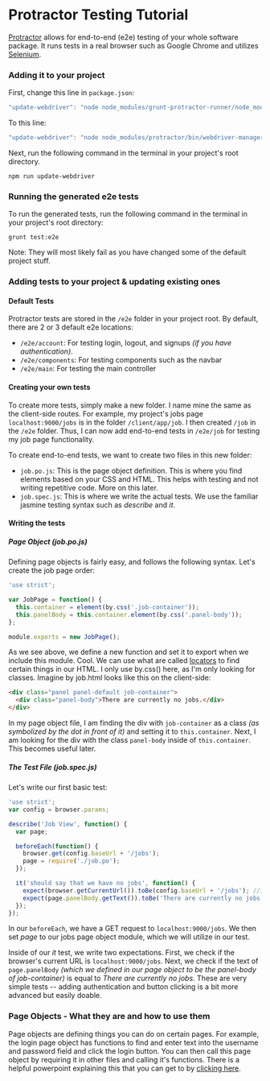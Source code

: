 # Protractor Testing Tutorial

[Protractor](http://www.protractortest.org/#/) allows for end-to-end (e2e) testing of your whole software package. It runs tests in a real browser such as Google Chrome and utilizes [Selenium](http://www.seleniumhq.org/).

### Adding it to your project

First, change this line in `package.json`:
```javascript
"update-webdriver": "node node_modules/grunt-protractor-runner/node_modules/protractor/bin/webdriver-manager update"
```

To this line:

```javascript
"update-webdriver": "node node_modules/protractor/bin/webdriver-manager update"
```

Next, run the following command in the terminal in your project's root directory.

`npm run update-webdriver`

### Running the generated e2e tests

To run the generated tests, run the following command in the terminal in your project's root directory:

`grunt test:e2e`

Note: They will most likely fail as you have changed some of the default project stuff.

### Adding tests to your project & updating existing ones
#### Default Tests
Protractor tests are stored in the `/e2e` folder in your project root. By default, there are 2 or 3 default e2e locations:
- `/e2e/account`: For testing login, logout, and signups _(if you have authentication)_.
- `/e2e/components`: For testing components such as the navbar
- `/e2e/main`: For testing the main controller

#### Creating your own tests
To create more tests, simply make a new folder. I name mine the same as the client-side routes. For example, my project's jobs page `localhost:9000/jobs` is in the folder `/client/app/job`. I then created `/job` in the `/e2e` folder. Thus, I can now add end-to-end tests in `/e2e/job` for testing my job page functionality.

To create end-to-end tests, we want to create two files in this new folder:
- `job.po.js`: This is the page object definition. This is where you find elements based on your CSS and HTML. This helps with testing and not writing repetitive code. More on this later.
- `job.spec.js`: This is where we write the actual tests. We use the familiar jasmine testing syntax such as _describe_ and _it_.

#### Writing the tests
##### Page Object (job.po.js)
Defining page objects is fairly easy, and follows the following syntax. Let's create the job page order:

```javascript
'use strict';

var JobPage = function() {
  this.container = element(by.css('.job-container'));
  this.panelBody = this.container.element(by.css('.panel-body'));
};

module.exports = new JobPage();
```

As we see above, we define a new function and set it to export when we include this module. Cool. We can use what are called [locators](http://www.protractortest.org/#/locators) to find certain things in our HTML. I only use by.css() here, as I'm only looking for classes. Imagine by job.html looks like this on the client-side:

```html
<div class="panel panel-default job-container">
  <div class="panel-body">There are currently no jobs.</div>
</div>
```

In my page object file, I am finding the div with `job-container` as a class _(as symbolized by the dot in front of it)_ and setting it to `this.container`. Next, I am looking for the div with the class `panel-body` inside of `this.container`. This becomes useful later.

##### The Test File (job.spec.js)

Let's write our first basic test:

```javascript
'use strict';
var config = browser.params;

describe('Job View', function() {
  var page;

  beforeEach(function() {
    browser.get(config.baseUrl + '/jobs');
    page = require('./job.po');
  });

  it('should say that we have no jobs', function() {
    expect(browser.getCurrentUrl()).toBe(config.baseUrl + '/jobs'); //1
    expect(page.panelBody.getText()).toBe('There are currently no jobs.'); //2
  });
});
```

In our `beforeEach`, we have a GET request to `localhost:9000/jobs`. We then set _page_ to our jobs page object module, which we will utilize in our test.

Inside of our _it_ test, we write two expectations. First, we check if the browser's current URL is `localhost:9000/jobs`. Next, we check if the text of `page.panelBody` _(which we defined in our page object to be the panel-body of job-container)_ is equal to _There are currently no jobs_. These are very simple tests -- adding authentication and button clicking is a bit more advanced but easily doable.

### Page Objects - What they are and how to use them

Page objects are defining things you can do on certain pages. For example, the login page object has functions to find and enter text into the username and password field and click the login button. You can then call this page object by requiring it in other files and calling it's functions. There is a helpful powerpoint explaining this that you can get to by [clicking here](https://docs.google.com/presentation/d/1B6manhG0zEXkC-H-tPo2vwU06JhL8w9-XCF9oehXzAQ).
